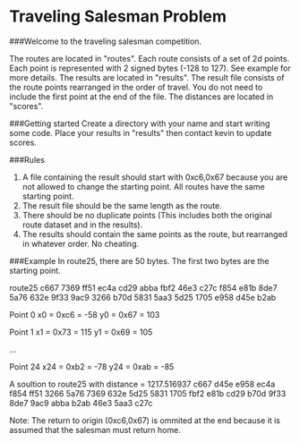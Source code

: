 # Traveling Salesman Problem

###Welcome to the traveling salesman competition.

The routes are located in "routes". Each route consists of a set of 2d points. Each point is represented with 2 signed bytes (-128 to 127). See example for more details.
The results are located in "results". The result file consists of the route points rearranged in the order of travel. You do not need to include the first point at the end of the file.
The distances are located in "scores".

###Getting started
Create a directory with your name and start writing some code. Place your results in "results" then contact kevin to update scores.

###Rules
1. A file containing the result should start with 0xc6,0x67 because you are not allowed to change the starting point. All routes have the same starting point.
2. The result file should be the same length as the route.
3. There should be no duplicate points (This includes both the original route dataset and in the results).
4. The results should contain the same points as the route, but rearranged in whatever order. No cheating.

###Example
In route25, there are 50 bytes. The first two bytes are the starting point. 

route25
c667 7369 ff51 ec4a cd29 abba fbf2 46e3
c27c f854 e81b 8de7 5a76 632e 9f33 9ac9
3266 b70d 5831 5aa3 5d25 1705 e958 d45e
b2ab                                   

Point 0
x0 = 0xc6 = -58
y0 = 0x67 = 103

Point 1
x1 = 0x73 = 115
y1 = 0x69 = 105

...

Point 24
x24 = 0xb2 = -78
y24 = 0xab = -85

A soultion to route25 with distance = 1217.516937
c667 d45e e958 ec4a f854 ff51 3266 5a76
7369 632e 5d25 5831 1705 fbf2 e81b cd29
b70d 9f33 8de7 9ac9 abba b2ab 46e3 5aa3
c27c                                   

Note: The return to origin (0xc6,0x67) is ommited at the end because it is assumed that the salesman must return home.


